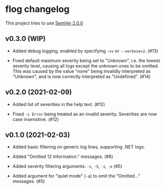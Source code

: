 # flog changelog

This project tries to use [SemVer 2.0.0](https://semver.org)

## v0.3.0 (WIP)

- Added debug logging, enabled by specifying `-vv` or `--verbose=2`. (#13)

- Fixed default maximum severity being set to "Unknown", i.e. the lowest severity
  level, causing all logs except the unknown ones to be omitted. This was caused
  by the value "none" being invalidly interpreted as "Unknown", and is now
  correctly interpreted as "Undefined". (#14)

## v0.2.0 (2021-02-09)

- Added list of severities in the help text. (#12)

- Fixed `-s Error` being treated as an invalid severity. Severities are now
  case insensitive. (#12)

## v0.1.0 (2021-02-03)

- Added basic filtering on generic log lines, supporting .NET logs.

- Added "Omitted 12 Information." messages. (#6)

- Added severity filtering arguments: `-s`, `-S`, `-i`, `-e` (#5)

- Added argument for "quiet mode" (`-q`) to omit the "Omitted..." messages. (#5)

